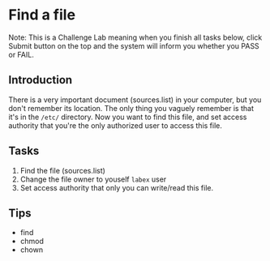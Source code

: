 # Find a file

Note: This is a Challenge Lab meaning when you finish all tasks below, click Submit button on the top and the system will inform you whether you PASS or FAIL. 

## Introduction

There is a very important document (sources.list) in your computer, but you don't remember its location. The only thing you vaguely remember is that it's in the `/etc/` directory. Now you want to find this file, and set access authority that you're the only authorized user to access this file.

## Tasks

1. Find the file (sources.list)
2. Change the file owner to youself `labex` user
3. Set access authority that only you can write/read this file.

## Tips

- find
- chmod
- chown